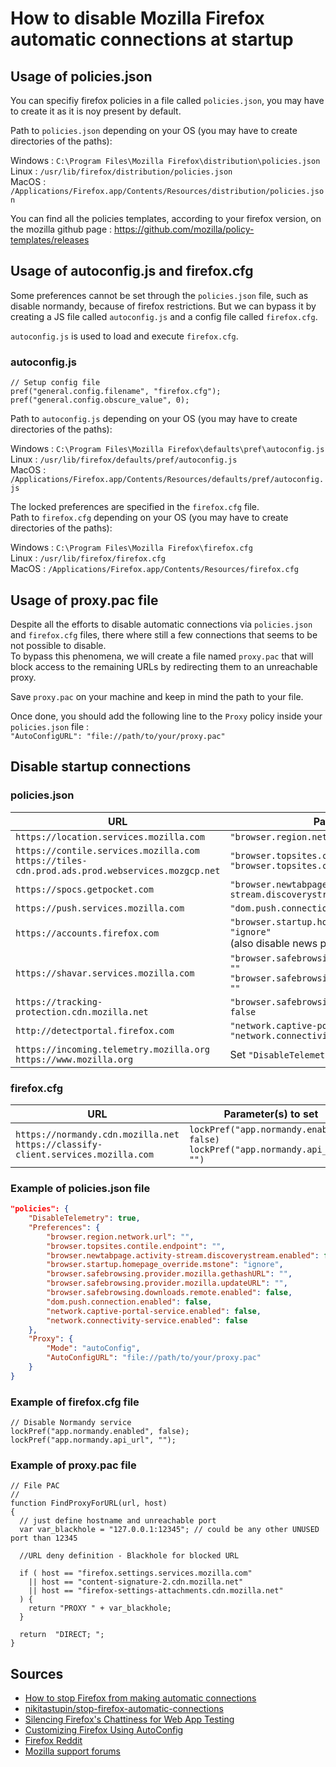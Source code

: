 # How to disable Mozilla Firefox automatic connections at startup 

## Usage of policies.json

You can specifiy firefox policies in a file called `policies.json`, you may have to create it as it is noy present by default.

Path to `policies.json` depending on your OS (you may have to create directories of the paths):

Windows : `C:\Program Files\Mozilla Firefox\distribution\policies.json`  
Linux : `/usr/lib/firefox/distribution/policies.json`  
MacOS : `/Applications/Firefox.app/Contents/Resources/distribution/policies.json`

You can find all the policies templates, according to your firefox version, on the mozilla github page : https://github.com/mozilla/policy-templates/releases 

## Usage of autoconfig.js and firefox.cfg 

Some preferences cannot be set through the `policies.json` file, such as disable normandy, because of firefox restrictions. But we can bypass it by creating a JS file called `autoconfig.js` and a config file called `firefox.cfg`. 

`autoconfig.js` is used to load and execute `firefox.cfg`.  

### autoconfig.js

```JS
// Setup config file
pref("general.config.filename", "firefox.cfg");
pref("general.config.obscure_value", 0);
```

Path to `autoconfig.js` depending on your OS (you may have to create directories of the paths):  

Windows : `C:\Program Files\Mozilla Firefox\defaults\pref\autoconfig.js`  
Linux : `/usr/lib/firefox/defaults/pref/autoconfig.js`  
MacOS : `/Applications/Firefox.app/Contents/Resources/defaults/pref/autoconfig.js`

The locked preferences are specified in the `firefox.cfg` file.  
Path to `firefox.cfg` depending on your OS (you may have to create directories of the paths):  

Windows : `C:\Program Files\Mozilla Firefox\firefox.cfg`  
Linux : `/usr/lib/firefox/firefox.cfg`  
MacOS : `/Applications/Firefox.app/Contents/Resources/firefox.cfg`

## Usage of proxy.pac file

Despite all the efforts to disable automatic connections via `policies.json` and `firefox.cfg` files, there where still a few connections that seems to be not possible to disable.  
To bypass this phenomena, we will create a file named `proxy.pac` that will block access to the remaining URLs by redirecting them to an unreachable proxy. 

Save `proxy.pac` on your machine and keep in mind the path to your file. 

Once done, you should add the following line to the `Proxy` policy inside your `policies.json` file :  
`"AutoConfigURL": "file://path/to/your/proxy.pac"`

## Disable startup connections

### policies.json

| URL                            | Parameter(s) to set |
| ------------------------------ | ---------------- |
| `https://location.services.mozilla.com` | `"browser.region.network.url": ""` |
| `https://contile.services.mozilla.com`<br>`https://tiles-cdn.prod.ads.prod.webservices.mozgcp.net` | `"browser.topsites.contile.enabled": false`<br>`"browser.topsites.contile.endpoint": ""` |
| `https://spocs.getpocket.com` | `"browser.newtabpage.activity-stream.discoverystream.enabled": false` |
| `https://push.services.mozilla.com` | `"dom.push.connection.enabled": false` |
| `https://accounts.firefox.com` | `"browser.startup.homepage_override.mstone": "ignore"`<br>(also disable news page) |
| `https://shavar.services.mozilla.com` | `"browser.safebrowsing.provider.mozilla.gethashURL": ""`<br>`"browser.safebrowsing.provider.mozilla.updateURL": ""` |
| `https://tracking-protection.cdn.mozilla.net` | `"browser.safebrowsing.downloads.remote.enabled": false` |
| `http://detectportal.firefox.com` | `"network.captive-portal-service.enabled": false`<br>`"network.connectivity-service.enabled": false` |
| `https://incoming.telemetry.mozilla.org`<br>`https://www.mozilla.org` | Set `"DisableTelemetry"` policy to true |

### firefox.cfg

| URL                            | Parameter(s) to set |
| ------------------------------ | ------------------------- |
| `https://normandy.cdn.mozilla.net`<br>`https://classify-client.services.mozilla.com` | `lockPref("app.normandy.enabled", false)`<br>`lockPref("app.normandy.api_url", "")` |

### Example of policies.json file

```JSON
"policies": {
    "DisableTelemetry": true,
    "Preferences": {
        "browser.region.network.url": "",
        "browser.topsites.contile.endpoint": "",
        "browser.newtabpage.activity-stream.discoverystream.enabled": false,
        "browser.startup.homepage_override.mstone": "ignore",
        "browser.safebrowsing.provider.mozilla.gethashURL": "",
        "browser.safebrowsing.provider.mozilla.updateURL": "",
        "browser.safebrowsing.downloads.remote.enabled": false,
        "dom.push.connection.enabled": false,
        "network.captive-portal-service.enabled": false,
        "network.connectivity-service.enabled": false
    },
    "Proxy": {
        "Mode": "autoConfig",
        "AutoConfigURL": "file://path/to/your/proxy.pac"
    }
}
```

### Example of firefox.cfg file

```
// Disable Normandy service
lockPref("app.normandy.enabled", false);
lockPref("app.normandy.api_url", "");
```

### Example of proxy.pac file 

```
// File PAC
//
function FindProxyForURL(url, host)
{
  // just define hostname and unreachable port
  var var_blackhole = "127.0.0.1:12345"; // could be any other UNUSED port than 12345
 
  //URL deny definition - Blackhole for blocked URL
 
  if ( host == "firefox.settings.services.mozilla.com"
    || host == "content-signature-2.cdn.mozilla.net"
    || host == "firefox-settings-attachments.cdn.mozilla.net"
  ) {
    return "PROXY " + var_blackhole;
  }
 
  return  "DIRECT; ";
}
```
 

## Sources

- [How to stop Firefox from making automatic connections](https://support.mozilla.org/en-US/kb/how-stop-firefox-making-automatic-connections)  
- [nikitastupin/stop-firefox-automatic-connections](https://github.com/nikitastupin/stop-firefox-automatic-connections)  
- [Silencing Firefox's Chattiness for Web App Testing](https://www.secureideas.com/blog/2018/10/silencing-firefoxs-chattiness-for-web-app-testing.html) 
- [Customizing Firefox Using AutoConfig](https://support.mozilla.org/en-US/kb/customizing-firefox-using-autoconfig)
- [Firefox Reddit](https://www.reddit.com/r/firefox/)
- [Mozilla support forums](https://support.mozilla.org/en-US/questions/)
